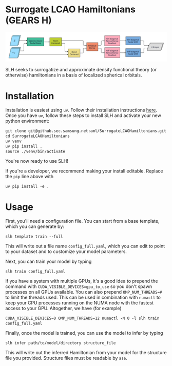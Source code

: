 # Surrogate LCAO Hamiltonians (GEARS H)

![Architecture overview.](architecture_figures/0_overview.svg)

SLH seeks to surrogatize and approximate density functional theory (or otherwise) hamiltonians in a basis of localized spherical orbitals.

# Installation

Installation is easiest using `uv`. Follow their installation instructions [here](https://docs.astral.sh/uv/getting-started/installation/).
Once you have `uv`, follow these steps to install SLH and activate your new python environment:

```console
git clone git@github.sec.samsung.net:aml/SurrogateLCAOHamiltonians.git
cd SurrogateLCAOHamiltonians
uv venv
uv pip install .
source ./venv/bin/activate
```

You're now ready to use SLH!

If you're a developer, we recommend making your install editable. Replace the `pip` line above with
```console
uv pip install -e .
```

# Usage

First, you'll need a configuration file.
You can start from a base template, which you can generate by:
```console
slh template train --full
```
This will write out a file name `config_full.yaml`, which you can edit to point to your dataset and to customize your model parameters.

Next, you can train your model by typing
```console
slh train config_full.yaml
```
If you have a system with multiple GPUs, it's a good idea to prepend the command with `CUDA_VISIBLE_DEVICES=gpu_to_use` so you don't spawn processes on all GPUs available. You can also prepend `OMP_NUM_THREADS=#` to limit the threads used. This can be used in combination with `numactl` to keep your CPU processes running on the NUMA node with the fastest access to your GPU.
Altogether, we have (for example)
```console
CUDA_VISIBLE_DEVICES=0 OMP_NUM_THREADS=12 numactl -N 0 -l slh train config_full.yaml
```

Finally, once the model is trained, you can use the model to infer by typing
```console
slh infer path/to/model/directory structure_file
```
This will write out the inferred Hamiltonian from your model for the structure file you provided. Structure files must be readable by `ase`.

